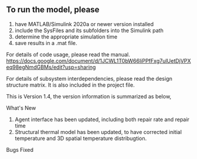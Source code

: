 ## To run the model, please 
1. have MATLAB/Simulink 2020a or newer version installed
2. include the SysFiles and its subfolders into the Simulink path
3. determine the appropriate simulation time
4. save results in a .mat file. 

For details of code usage, please read the manual. 
https://docs.google.com/document/d/1JCWL1T0bW66liPPfFxg7ulUetDjVPXeq98egNmdGBMs/edit?usp=sharing

For details of subsystem interdependencies, please read the design structure matrix.
It is also included in the project file. 

This is Version 1.4, the version information is summarized as below,

What's New
1. Agent interface has been updated, including both repair rate and repair time
2. Structural thermal model has been updated, to have corrected initial temperature and 3D spatial temperature distribugtion. 

Bugs Fixed



